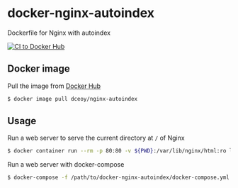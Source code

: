 docker-nginx-autoindex
======================

Dockerfile for Nginx with autoindex

[![CI to Docker Hub](https://github.com/dceoy/docker-nginx-autoindex/actions/workflows/docker-publish.yml/badge.svg)](https://github.com/dceoy/docker-nginx-autoindex/actions/workflows/docker-publish.yml)

Docker image
------------

Pull the image from [Docker Hub](https://hub.docker.com/r/lsjunior/nginx-autoindex/)

```sh
$ docker image pull dceoy/nginx-autoindex
```

Usage
-----

Run a web server to serve the current directory at `/` of Nginx

```sh
$ docker container run --rm -p 80:80 -v ${PWD}:/var/lib/nginx/html:ro lsjunior/nginx-autoindex
```

Run a web server with docker-compose

```sh
$ docker-compose -f /path/to/docker-nginx-autoindex/docker-compose.yml up
```
